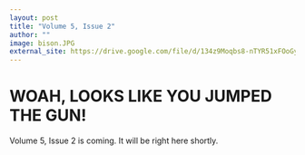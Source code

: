 ```yaml
---
layout: post
title: "Volume 5, Issue 2"
author: ""
image: bison.JPG
external_site: https://drive.google.com/file/d/134z9Moqbs8-nTYR51xFOoGys9-zapBXk/view?usp=sharing
---
```


# WOAH, LOOKS LIKE YOU JUMPED THE GUN!

Volume 5, Issue 2 is coming. It will be right here shortly.
